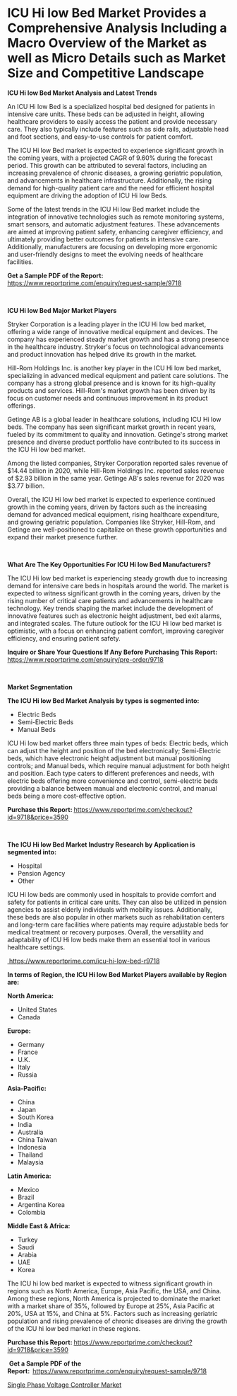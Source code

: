 <p><h1>ICU Hi low Bed Market Provides a Comprehensive Analysis Including a Macro Overview of the Market as well as Micro Details such as Market Size and Competitive Landscape</h1></p><p><strong>ICU Hi low Bed Market Analysis and Latest Trends</strong></p>
<p><p>An ICU Hi low Bed is a specialized hospital bed designed for patients in intensive care units. These beds can be adjusted in height, allowing healthcare providers to easily access the patient and provide necessary care. They also typically include features such as side rails, adjustable head and foot sections, and easy-to-use controls for patient comfort.</p><p>The ICU Hi low Bed market is expected to experience significant growth in the coming years, with a projected CAGR of 9.60% during the forecast period. This growth can be attributed to several factors, including an increasing prevalence of chronic diseases, a growing geriatric population, and advancements in healthcare infrastructure. Additionally, the rising demand for high-quality patient care and the need for efficient hospital equipment are driving the adoption of ICU Hi low Beds.</p><p>Some of the latest trends in the ICU Hi low Bed market include the integration of innovative technologies such as remote monitoring systems, smart sensors, and automatic adjustment features. These advancements are aimed at improving patient safety, enhancing caregiver efficiency, and ultimately providing better outcomes for patients in intensive care. Additionally, manufacturers are focusing on developing more ergonomic and user-friendly designs to meet the evolving needs of healthcare facilities.</p></p>
<p><strong>Get a Sample PDF of the Report:&nbsp;</strong> <a href="https://www.reportprime.com/enquiry/request-sample/9718">https://www.reportprime.com/enquiry/request-sample/9718</a></p>
<p>&nbsp;</p>
<p><strong>ICU Hi low Bed Major Market Players</strong></p>
<p><p>Stryker Corporation is a leading player in the ICU Hi low bed market, offering a wide range of innovative medical equipment and devices. The company has experienced steady market growth and has a strong presence in the healthcare industry. Stryker's focus on technological advancements and product innovation has helped drive its growth in the market.</p><p>Hill-Rom Holdings Inc. is another key player in the ICU Hi low bed market, specializing in advanced medical equipment and patient care solutions. The company has a strong global presence and is known for its high-quality products and services. Hill-Rom's market growth has been driven by its focus on customer needs and continuous improvement in its product offerings.</p><p>Getinge AB is a global leader in healthcare solutions, including ICU Hi low beds. The company has seen significant market growth in recent years, fueled by its commitment to quality and innovation. Getinge's strong market presence and diverse product portfolio have contributed to its success in the ICU Hi low bed market.</p><p>Among the listed companies, Stryker Corporation reported sales revenue of $14.44 billion in 2020, while Hill-Rom Holdings Inc. reported sales revenue of $2.93 billion in the same year. Getinge AB's sales revenue for 2020 was $3.77 billion.</p><p>Overall, the ICU Hi low bed market is expected to experience continued growth in the coming years, driven by factors such as the increasing demand for advanced medical equipment, rising healthcare expenditure, and growing geriatric population. Companies like Stryker, Hill-Rom, and Getinge are well-positioned to capitalize on these growth opportunities and expand their market presence further.</p></p>
<p>&nbsp;</p>
<p><strong>What Are The Key Opportunities For ICU Hi low Bed Manufacturers?</strong></p>
<p><p>The ICU Hi low bed market is experiencing steady growth due to increasing demand for intensive care beds in hospitals around the world. The market is expected to witness significant growth in the coming years, driven by the rising number of critical care patients and advancements in healthcare technology. Key trends shaping the market include the development of innovative features such as electronic height adjustment, bed exit alarms, and integrated scales. The future outlook for the ICU Hi low bed market is optimistic, with a focus on enhancing patient comfort, improving caregiver efficiency, and ensuring patient safety.</p></p>
<p><strong>Inquire or Share Your Questions If Any Before Purchasing This Report:</strong> <a href="https://www.reportprime.com/enquiry/pre-order/9718">https://www.reportprime.com/enquiry/pre-order/9718</a></p>
<p>&nbsp;</p>
<p><strong>Market Segmentation</strong></p>
<p><strong>The ICU Hi low Bed Market Analysis by types is segmented into:</strong></p>
<p><ul><li>Electric Beds</li><li>Semi-Electric Beds</li><li>Manual Beds</li></ul></p>
<p><p>ICU Hi low bed market offers three main types of beds: Electric beds, which can adjust the height and position of the bed electronically; Semi-Electric beds, which have electronic height adjustment but manual positioning controls; and Manual beds, which require manual adjustment for both height and position. Each type caters to different preferences and needs, with electric beds offering more convenience and control, semi-electric beds providing a balance between manual and electronic control, and manual beds being a more cost-effective option.</p></p>
<p><strong>Purchase this Report:&nbsp;</strong><a href="https://www.reportprime.com/checkout?id=9718&price=3590">https://www.reportprime.com/checkout?id=9718&price=3590</a></p>
<p>&nbsp;</p>
<p><strong>The ICU Hi low Bed Market Industry Research by Application is segmented into:</strong></p>
<p><ul><li>Hospital</li><li>Pension Agency</li><li>Other</li></ul></p>
<p><p>ICU Hi low beds are commonly used in hospitals to provide comfort and safety for patients in critical care units. They can also be utilized in pension agencies to assist elderly individuals with mobility issues. Additionally, these beds are also popular in other markets such as rehabilitation centers and long-term care facilities where patients may require adjustable beds for medical treatment or recovery purposes. Overall, the versatility and adaptability of ICU Hi low beds make them an essential tool in various healthcare settings.</p></p>
<p><a href="https://www.reportprime.com/icu-hi-low-bed-r9718">&nbsp;https://www.reportprime.com/icu-hi-low-bed-r9718</a></p>
<p><strong>In terms of Region, the ICU Hi low Bed Market Players available by Region are:</strong></p>
<p>
    <p> <strong> North America: </strong>
        <ul>
            <li>United States</li>
            <li>Canada</li>
        </ul>
        </p> 
    <p> <strong> Europe: </strong>
        <ul>
            <li>Germany</li>
            <li>France</li>
            <li>U.K.</li>
            <li>Italy</li>
            <li>Russia</li>
        </ul>
        </p> 
    <p> <strong> Asia-Pacific: </strong>
        <ul>
            <li>China</li>
            <li>Japan</li>
            <li>South Korea</li>
            <li>India</li>
            <li>Australia</li>
            <li>China Taiwan</li>
            <li>Indonesia</li>
            <li>Thailand</li>
            <li>Malaysia</li>
        </ul>
        </p> 
    <p> <strong> Latin America: </strong>
        <ul>
            <li>Mexico</li>
            <li>Brazil</li>
            <li>Argentina Korea</li>
            <li>Colombia</li>
        </ul>
        </p> 
    <p> <strong> Middle East & Africa: </strong>
        <ul>
            <li>Turkey</li>
            <li>Saudi</li>
            <li>Arabia</li>
            <li>UAE</li>
            <li>Korea</li>
        </ul>
    </p>
    </p>
<p><p>The ICU hi low bed market is expected to witness significant growth in regions such as North America, Europe, Asia Pacific, the USA, and China. Among these regions, North America is projected to dominate the market with a market share of 35%, followed by Europe at 25%, Asia Pacific at 20%, USA at 15%, and China at 5%. Factors such as increasing geriatric population and rising prevalence of chronic diseases are driving the growth of the ICU hi low bed market in these regions.</p></p>
<p><strong>Purchase this Report: </strong><a href="https://www.reportprime.com/checkout?id=9718&price=3590">https://www.reportprime.com/checkout?id=9718&price=3590</a></p>
<p>&nbsp;<strong>Get a Sample PDF of the Report:&nbsp;&nbsp;</strong><a href="https://www.reportprime.com/enquiry/request-sample/9718">https://www.reportprime.com/enquiry/request-sample/9718</a></p>
<p><strong></strong></p>
<p><p><a href="https://meowing-lemming-dd3.notion.site/Single-Phase-Voltage-Controller-Market-Share-Evolution-and-Market-Growth-Trends-2024-2031-7f18b723fc4f4c9293620a78c38129cc">Single Phase Voltage Controller Market</a></p></p>